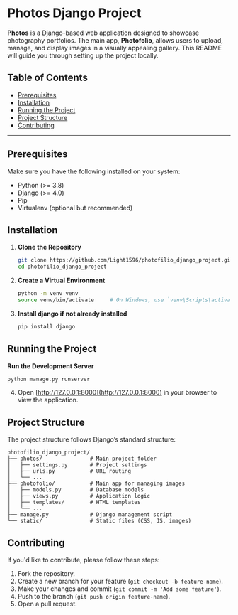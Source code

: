 # Photos Django Project

**Photos** is a Django-based web application designed to showcase photography portfolios. The main app, **Photofolio**, allows users to upload, manage, and display images in a visually appealing gallery. This README will guide you through setting up the project locally.

## Table of Contents
- [Prerequisites](#prerequisites)
- [Installation](#installation)
- [Running the Project](#running-the-project)
- [Project Structure](#project-structure)
- [Contributing](#contributing)

---

## Prerequisites
Make sure you have the following installed on your system:
- Python (>= 3.8)
- Django (>= 4.0)
- Pip
- Virtualenv (optional but recommended)

## Installation

1. **Clone the Repository**
   ```bash
   git clone https://github.com/Light1596/photofilio_django_project.git
   cd photofilio_django_project
   ```

2. **Create a Virtual Environment**
   ```bash
   python -m venv venv
   source venv/bin/activate     # On Windows, use `venv\Scripts\activate`
   ```

3. **Install django if not already installed**
   ```bash
   pip install django
   ```


## Running the Project
**Run the Development Server**
   ```bash
   python manage.py runserver
   ```

4. Open [http://127.0.0.1:8000](http://127.0.0.1:8000) in your browser to view the application.

## Project Structure

The project structure follows Django’s standard structure:
```plaintext
photofilio_django_project/
├── photos/               # Main project folder
│   ├── settings.py       # Project settings
│   ├── urls.py           # URL routing
│   └── ...
├── photofolio/           # Main app for managing images
│   ├── models.py         # Database models
│   ├── views.py          # Application logic
│   ├── templates/        # HTML templates
│   └── ...          
├── manage.py             # Django management script
└── static/               # Static files (CSS, JS, images)
```

## Contributing

If you'd like to contribute, please follow these steps:
1. Fork the repository.
2. Create a new branch for your feature (`git checkout -b feature-name`).
3. Make your changes and commit (`git commit -m 'Add some feature'`).
4. Push to the branch (`git push origin feature-name`).
5. Open a pull request.

